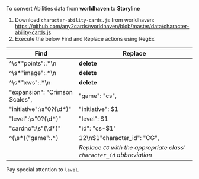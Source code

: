 To convert Abilities data from **worldhaven** to **Storyline**

1. Download `character-ability-cards.js` from worldhaven: https://github.com/any2cards/worldhaven/blob/master/data/character-ability-cards.js
2. Execute the below Find and Replace actions using RegEx

| Find | Replace |
| --- | --- |
| ^\s*"points":.*\n                   | **delete** |
| ^\s*"image":.*\n                    | **delete** |
| ^\s*"xws":.*\n                      | **delete** |
| "expansion": "Crimson Scales",      | "game": "cs", |
| "initiative":\s"0?(\d*)"            | "initiative": $1 |
| "level":\s"0?(\d*)"                 | "level": $1 |
| "cardno":\s"(\d*)"                  | "id": "cs-$1" |
| ^(\s*)("game":.*)                   | $1$2\n$1"character_id": "CG",
| | *Replace `CG` with the appropriate class' `character_id` abbreviation* |

Pay special attention to `level`.
